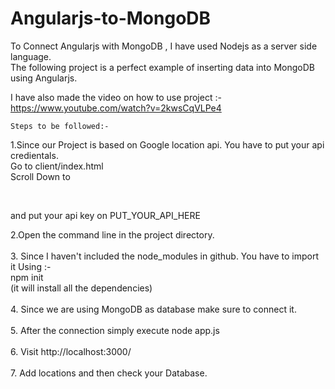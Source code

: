 # Angularjs-to-MongoDB

To Connect Angularjs with MongoDB , I have used Nodejs as a server side language. <br />The following project is a perfect example of inserting data into MongoDB using Angularjs.

I have also made the video on how to use project :- https://www.youtube.com/watch?v=2kwsCqVLPe4

	Steps to be followed:-

1.Since our Project is based on Google location api. You have to put your api credientals.<br />
Go to client/index.html<br />
Scroll Down to
<br />
 <script type="text/javascript" <br />
        src="https://maps.googleapis.com/maps/api/js?key=PUT_YOUR_API_HERE&libraries=places&callback=placeSearch"><br />
 </script> <br />
and put your api key on PUT_YOUR_API_HERE


2.Open the command line in the project directory.<br /><br />
3. Since I haven't included the node_modules in github. You have to import it Using :-<br />
  npm init<br />
(it will install all the dependencies)<br /><br />
4. Since we are using MongoDB as database make sure to connect it.<br /><br />
5. After the connection simply execute
  node app.js<br /><br />
6. Visit 
   http://localhost:3000/		<br /><br />
7. Add locations and then check your Database.
